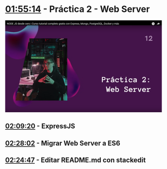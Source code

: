 # [01:55:14](https://www.youtube.com/watch?v=I17ln313Pjk&t=6914s) - Práctica 2 - Web Server

![1749321364596](image/Practica2/1749321364596.png)

## [02:09:20](https://www.youtube.com/watch?v=I17ln313Pjk&t=7760s) - ExpressJS

## [02:28:02](https://www.youtube.com/watch?v=I17ln313Pjk&t=8882s) - Migrar Web Server a ES6

## [02:24:47](https://www.youtube.com/watch?v=I17ln313Pjk&t=8687s) - Editar README.md con stackedit
